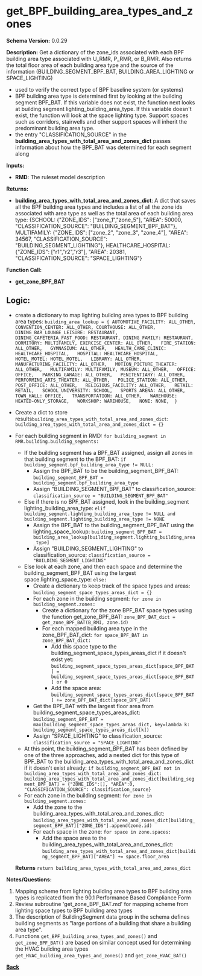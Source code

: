 # get_BPF_building_area_types_and_zones
**Schema Version:** 0.0.29

**Description:** Get a dictionary of the zone_ids associated with each BPF building area type associated with U_RMR, P_RMR, or B_RMR. Also returns the total floor area of each building area type and the source of the information (BUILDING_SEGMENT_BPF_BAT, BUILDING_AREA_LIGHTING or SPACE_LIGHTING)
- used to verify the correct type of BPF baseline system (or systems)
- BPF building area type is determined first by looking at the building segment BPF_BAT.  If this variable does not exist, the function next looks at building segment lighting_building_area_type.  If this variable doesn't exist, the function will look at the space lighting type.  Support spaces such as corridors, stairwells and other support spaces will inherit the predominant building area type.
- the entry "CLASSIFICATION_SOURCE" in the **building_area_types_with_total_area_and_zones_dict** passes information about how the BPF_BAT was determined for each segment along

**Inputs:**  
- **RMD**: The ruleset model description

**Returns:**  
- **building_area_types_with_total_area_and_zones_dict**: A dict that saves all the BPF building area types and includes a list of all the zone ids associated with area type as well as the total area of each building area type: {SCHOOL: {"ZONE_IDS": ["zone_1","zone_5"], "AREA": 50000, "CLASSIFICATION_SOURCE": "BUILDING_SEGMENT_BPF_BAT"}, MULTIFAMILY: {"ZONE_IDS": ["zone_2", "zone_3", "zone_4"], "AREA": 34567, "CLASSIFICATION_SOURCE": "BUILDING_SEGMENT_LIGHTING"}, HEALTHCARE_HOSPITAL: {"ZONE_IDS": ["r1","r2","r3"], "AREA": 20381, "CLASSIFICATION_SOURCE": "SPACE_LIGHTING"}
 
**Function Call:**
- **get_zone_BPF_BAT**

## Logic:  

- create a dictionary to map lighting building area types to BPF building area types: ```building_area_lookup = {
	AUTOMOTIVE_FACILITY: ALL_OTHER,
	CONVENTION_CENTER: ALL_OTHER,
	COURTHOUSE: ALL_OTHER,
	DINING_BAR_LOUNGE_LEISURE: RESTAURANT,  
	DINING_CAFETERIA_FAST_FOOD: RESTAURANT,
	DINING_FAMILY: RESTAURANT,
	DORMITORY: MULTIFAMILY,
	EXERCISE_CENTER: ALL_OTHER,  
	FIRE_STATION: ALL_OTHER,  
	GYMNASIUM: ALL_OTHER,  
	HEALTH_CARE_CLINIC: HEALTHCARE_HOSPITAL,  
	HOSPITAL: HEALTHCARE_HOSPITAL,  
	HOTEL_MOTEL: HOTEL_MOTEL,  
	LIBRARY: ALL_OTHER,  
	MANUFACTURING_FACILITY: ALL_OTHER,  
	MOTION_PICTURE_THEATER: ALL_OTHER,  
	MULTIFAMILY: MULTIFAMILY,
	MUSEUM: ALL_OTHER,  
	OFFICE: OFFICE,  
	PARKING_GARAGE: ALL_OTHER,  
	PENITENTIARY: ALL_OTHER,  
	PERFORMING_ARTS_THEATER: ALL_OTHER,  
	POLICE_STATION: ALL_OTHER,  
	POST_OFFICE: ALL_OTHER,  
	RELIGIOUS_FACILITY: ALL_OTHER,  
	RETAIL: RETAIL,  
	SCHOOL_UNIVERSITY: SCHOOL,  
	SPORTS_ARENA: ALL_OTHER,
	TOWN_HALL: OFFICE,  
	TRANSPORTATION: ALL_OTHER,  
	WAREHOUSE: HEATED-ONLY_STORAGE,  
	WORKSHOP: WAREHOUSE,  
	NONE: NONE, 
	}```

- Create a dict to store results`building_area_types_with_total_area_and_zones_dict`: `building_area_types_with_total_area_and_zones_dict = {}`
- For each building segment in RMD: `for building_segment in RMR.building.building_segments:`
	- If the building segment has a BPF_BAT assigned, assign all zones in that building segment to the BPF_BAT: `if building_segment.bpf_building_area_type != NULL:`
		- Assign the BPF_BAT to be the building_segment_BPF_BAT: `building_segment_BPF_BAT = building_segment.bpf_building_area_type`
		- Assign "BUILDING_SEGMENT_BPF_BAT" to classification_source: `classification_source = "BUILDING_SEGMENT_BPF_BAT"`
	- Else if there is no BPF_BAT assigned, look in the building_segment lighting_building_area_type: `elif building_segment.lighting_building_area_type != NULL and building_segment.lighting_building_area_type != NONE`
		- Assign the BPF_BAT to the building_segment_BPF_BAT using the lighting_space_lookup: `building_segment_BPF_BAT = building_area_lookup[building_segment.lighting_building_area_type]`
		- Assign "BUILDING_SEGMENT_LIGHTING" to classification_source: `classification_source = "BUILDING_SEGMENT_LIGHTING"`
	- Else look at each zone, and then each space and determine the building_segment_BPF_BAT using the largest space.lighting_space_type: `else:`
		- Create a dictionary to keep track of the space types and areas: `building_segment_space_types_areas_dict = {}`
		- For each zone in the building segment: `for zone in building_segment.zones:`
			- Create a dictionary for the zone BPF_BAT space types using the function get_zone_BPF_BAT: `zone_BPF_BAT_dict = get_zone_BPF_BAT(B_RMI, zone.id)`
			- For each mapped building area type in the zone_BPF_BAT_dict: `for space_BPF_BAT in zone_BPF_BAT_dict:`
				- Add this space type to the building_segment_space_types_areas_dict if it doesn't exist yet: `building_segment_space_types_areas_dict[space_BPF_BAT] = building_segment_space_types_areas_dict[space_BPF_BAT] or 0`
				- Add the space area: `building_segment_space_types_areas_dict[space_BPF_BAT] += zone_BPF_BAT_dict[space_BPF_BAT]`
		- Get the BPF_BAT with the largest floor area from building_segment_space_types_areas_dict: `building_segment_BPF_BAT = max(building_segment_space_types_areas_dict, key=lambda k: building_segment_space_types_areas_dict[k])`
		- Assign "SPACE_LIGHTING" to classification_source: `classification_source = "SPACE_LIGHTING"`
	- At this point, the building_segment_BPF_BAT has been defined by one of the three approaches, add a nested dict for this type of BPF_BAT to the building_area_types_with_total_area_and_zones_dict if it doesn't exist already: `if building_segment_BPF_BAT not in building_area_types_with_total_area_and_zones_dict: building_area_types_with_total_area_and_zones_dict[building_segment_BPF_BAT] = {"ZONE_IDS":[], "AREA":0, "CLASSIFICATION_SOURCE": classification_source}`
	- For each zone in the building segment: `for zone in building_segment.zones:`
        - Add the zone to the building_area_types_with_total_area_and_zones_dict: `building_area_types_with_total_area_and_zones_dict[building_segment_BPF_BAT]["ZONE_IDS"].append(zone.id)`
        - For each space in the zone: `for space in zone.spaces:`
            - Add the space area to the building_area_types_with_total_area_and_zones_dict: `building_area_types_with_total_area_and_zones_dict[building_segment_BPF_BAT]["AREA"] += space.floor_area`

	 **Returns** `return building_area_types_with_total_area_and_zones_dict`  

**Notes/Questions:**  
1. Mapping scheme from lighting building area types to BPF building area types is replicated from the 90.1 Performance Based Compliance Form
2. Review subroutine 'get_zone_BPF_BAT.md' for mapping scheme from lighting space types to BPF building area types
3. The description of BuildingSegment data group in the schema defines building segments as "large portions of a building that share a building area type".
4. Functions `get_BPF_building_area_types_and_zones()` and `get_zone_BPF_BAT()` are based on similar concept used for determining the HVAC building area types `get_HVAC_building_area_types_and_zones()` and `get_zone_HVAC_BAT()`

**[Back](../_toc.md)**
